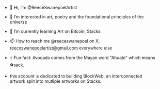 - 👋 Hi, I’m @ReeceSwanepoelArtist
- 👀 I’m interested in art, poetry and the foundational principles of the universe
- 🌱 I’m currently learning Art on Bitcoin, Stacks
- 📫 How to reach me @reeceswanepoel on X, reeceswanepoelartist@gmail.com everywhere else
- ⚡ Fun fact: Avocado comes from the Mayan word "Ahuate" which means ⚽sack.

- this account is dedicated to building BlockWeb, an interconnected artwork split into mutliple artworks on Stacks.
<!---
ReeceSwanepoelArtist/ReeceSwanepoelArtist is a ✨ special ✨ repository because its `README.md` (this file) appears on your GitHub profile.
You can click the Preview link to take a look at your changes.
--->
